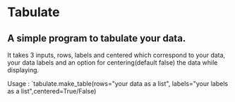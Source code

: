 # Tabulate
## A simple program to tabulate your data.
It takes 3 inputs, rows, labels and centered which correspond to your data, your data labels and an option for centering(default false) the data while displaying.

Usage : `tabulate.make_table(rows="your data as a list", labels="your labels as a list",centered=True/False)
